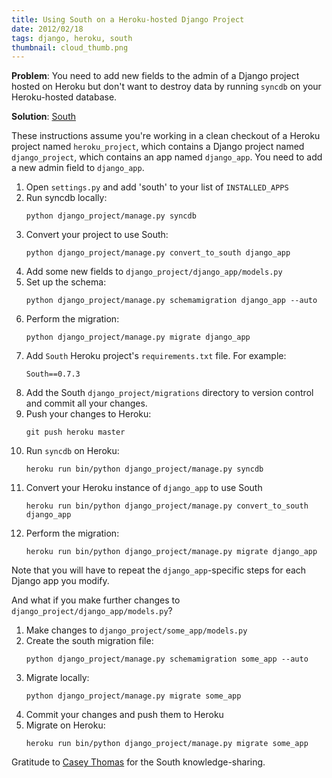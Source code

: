 ```yaml
---
title: Using South on a Heroku-hosted Django Project
date: 2012/02/18
tags: django, heroku, south
thumbnail: cloud_thumb.png
---
```


<b>Problem</b>: You need to add new fields to the admin of a Django project hosted on Heroku but don't want to destroy data by running <code>syncdb</code> on your Heroku-hosted database.

<b>Solution</b>: <a href="http://south.aeracode.org/docs/about.html">South</a>

These instructions assume you're working in a clean checkout of a Heroku project named <code>heroku_project</code>, which contains a Django project named <code>django_project</code>, which contains an app named <code>django_app</code>. You need to add a new admin field to <code>django_app</code>.

<ol>
  <li>Open <code>settings.py</code> and add 'south' to your list of <code>INSTALLED_APPS</code></li>
  <li>Run syncdb locally:
    <pre><code>python django_project/manage.py syncdb</code></pre>
  </li>
  <li>Convert your project to use South:
    <pre><code>python django_project/manage.py convert_to_south django_app</code></pre>
  </li>
  <li>Add some new fields to <code>django_project/django_app/models.py</code></li>
  <li>Set up the schema:
    <pre><code>python django_project/manage.py schemamigration django_app --auto</code></pre>
  </li>
  <li>Perform the migration:
    <pre><code>python django_project/manage.py migrate django_app</code></pre>
  </li>
  <li>Add <code>South</code> Heroku project's <code>requirements.txt</code> file. For example:
    <pre><code>South==0.7.3</code></pre>
  </li>
  <li>Add the South <code>django_project/migrations</code> directory to version control and commit all your changes.</li>
  <li>Push your changes to Heroku:
    <pre><code>git push heroku master</code></pre>
  </li>
  <li>Run <code>syncdb</code> on Heroku:
    <pre><code>heroku run bin/python django_project/manage.py syncdb</code></pre>
  </li>
  <li>Convert your Heroku instance of <code>django_app</code> to use South
  <pre><code>heroku run bin/python django_project/manage.py convert_to_south django_app</code></pre>
  </li>
  <li>Perform the migration:
    <pre><code>heroku run bin/python django_project/manage.py migrate django_app</code></pre>
  </li>
</ol>

Note that you will have to repeat the <code>django_app</code>-specific steps for each Django app you modify.

And what if you make further changes to <code>django_project/django_app/models.py</code>?

<ol>
  <li>Make changes to <code>django_project/some_app/models.py</code></li>
  <li>Create the south migration file:
    <pre><code>python django_project/manage.py schemamigration some_app --auto</code></pre>
  </li>
  <li>Migrate locally:
    <pre><code>python django_project/manage.py migrate some_app</code></pre>
  </li>
  <li>Commit your changes and push them to Heroku</li>
  <li>Migrate on Heroku:
    <pre><code>heroku run bin/python django_project/manage.py migrate some_app</code></pre>
  </li>
</ol>

Gratitude to <a href="http://www.caseypthomas.org/blog/managing-a-django-or-any-database-on-heroku">Casey Thomas</a> for the South knowledge-sharing.
